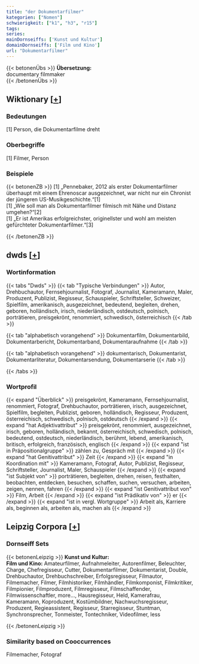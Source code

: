 ```yaml
---
title: "der Dokumentarfilmer"
kategorien: ["Nomen"]
schwierigkeit: ["k1", "h3", "r15"]
tags:
series:
mainDornseiffs: ['Kunst und Kultur']
domainDornseiffs: ['Film und Kino']
url: "Dokumentarfilmer"
---
```


{{< betonenÜbs >}}
**Übersetzung:**  
documentary filmmaker  
{{< /betonenÜbs >}}

## Wiktionary [[+](https://de.wiktionary.org/wiki/Dokumentarfilmer)]

### Bedeutungen
[1] Person, die Dokumentarfilme dreht  

### Oberbegriffe
[1] Filmer, Person  

### Beispiele
{{< betonenZB >}}
[1] „Pennebaker, 2012 als erster Dokumentarfilmer überhaupt mit einem Ehrenoscar ausgezeichnet, war nicht nur ein Chronist der jüngeren US-Musikgeschichte.“[1]  
[1] „Wie soll man als Dokumentarfilmer filmisch mit Nähe und Distanz umgehen?“[2]  
[1] „Er ist Amerikas erfolgreichster, originellster und wohl am meisten gefürchteter Dokumentarfilmer.“[3]  

{{< /betonenZB >}}


## dwds [[+](https://www.dwds.de/wb/Dokumentarfilmer)]

### Wortinformation
{{< tabs "Dwds" >}}
{{< tab "Typische Verbindungen" >}}
Autor, Drehbuchautor, Fernsehjournalist, Fotograf, Journalist, Kameramann, Maler, Produzent, Publizist, Regisseur, Schauspieler, Schriftsteller, Schweizer, Spielfilm, amerikanisch, ausgezeichnet, bedeutend, begleiten, drehen, geboren, holländisch, irisch, niederländisch, ostdeutsch, polnisch, porträtieren, preisgekrönt, renommiert, schwedisch, österreichisch
{{< /tab >}}

{{< tab "alphabetisch vorangehend" >}}
Dokumentarfilm, Dokumentarbild, Dokumentarbericht, Dokumentarband, Dokumentaraufnahme
{{< /tab >}}

{{< tab "alphabetisch vorangehend" >}}
dokumentarisch, Dokumentarist, Dokumentarliteratur, Dokumentarsendung, Dokumentarserie
{{< /tab >}}

{{< /tabs >}}

### Wortprofil
{{< expand "Überblick" >}} preisgekrönt, Kameramann, Fernsehjournalist, renommiert, Fotograf, Drehbuchautor, porträtieren, irisch, ausgezeichnet, Spielfilm, begleiten, Publizist, geboren, holländisch, Regisseur, Produzent, österreichisch, schwedisch, polnisch, ostdeutsch {{< /expand >}}
{{< expand "hat Adjektivattribut" >}} preisgekrönt, renommiert, ausgezeichnet, irisch, geboren, holländisch, bekannt, österreichisch, schwedisch, polnisch, bedeutend, ostdeutsch, niederländisch, berühmt, lebend, amerikanisch, britisch, erfolgreich, französisch, englisch {{< /expand >}}
{{< expand "ist in Präpositionalgruppe" >}} zählen zu, Gespräch mit {{< /expand >}}
{{< expand "hat Genitivattribut" >}} Zeit {{< /expand >}}
{{< expand "in Koordination mit" >}} Kameramann, Fotograf, Autor, Publizist, Regisseur, Schriftsteller, Journalist, Maler, Schauspieler {{< /expand >}}
{{< expand "ist Subjekt von" >}} porträtieren, begleiten, drehen, reisen, festhalten, beobachten, entdecken, besuchen, schaffen, suchen, versuchen, arbeiten, zeigen, nennen, fahren {{< /expand >}}
{{< expand "ist Genitivattribut von" >}} Film, Arbeit {{< /expand >}}
{{< expand "ist Prädikativ von" >}} er {{< /expand >}}
{{< expand "ist in vergl. Wortgruppe" >}} Arbeit als, Karriere als, beginnen als, arbeiten als, machen als {{< /expand >}}

## Leipzig Corpora [[+](https://corpora.uni-leipzig.de/en/res?word=Dokumentarfilmer&corpusId=deu_newscrawl-public_2018)]

### Dornseiff Sets
{{< betonenLeipzig >}}
**Kunst und Kultur:**  
**Film und Kino:** Amateurfilmer, Aufnahmeleiter, Autorenfilmer, Beleuchter, Charge, Chefregisseur, Cutter, Dokumentarfilmer, Dokumentarist, Double, Drehbuchautor, Drehbuchschreiber, Erfolgsregisseur, Filmautor, Filmemacher, Filmer, Filmhistoriker, Filmhändler, Filmkomponist, Filmkritiker, Filmpionier, Filmproduzent, Filmregisseur, Filmschaffender, Filmwissenschaftler, more..., Hausregisseur, Held, Kamerafrau, Kameramann, Koproduzent, Kostümbildner, Nachwuchsregisseur, Produzent, Regieassistent, Regisseur, Starregisseur, Stuntman, Synchronsprecher, Tonmeister, Tontechniker, Videofilmer, less  

{{< /betonenLeipzig >}}

### Similarity based on Cooccurrences
Filmemacher, Fotograf


